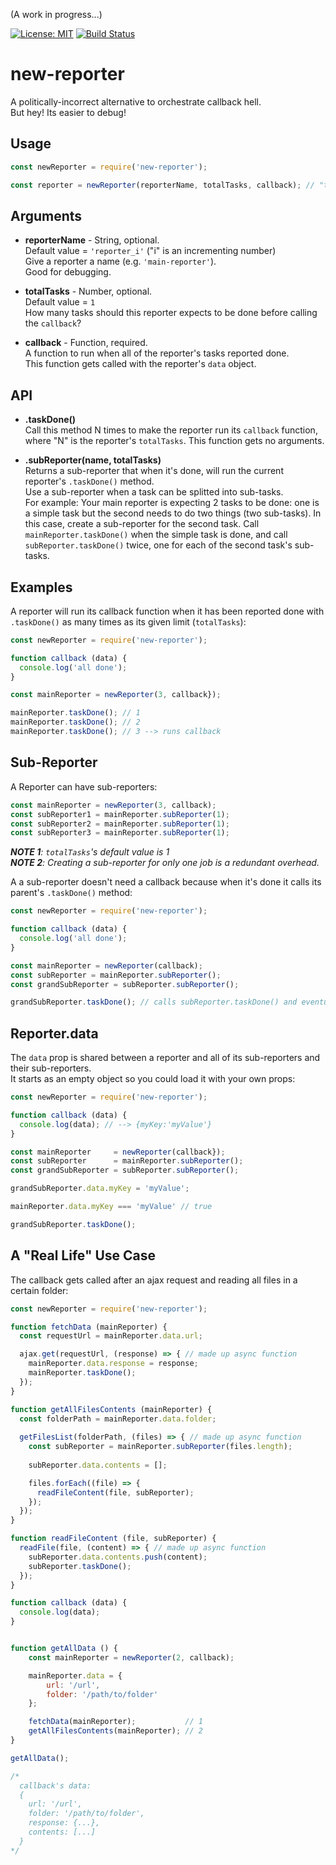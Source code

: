 (A work in progress...)

[![License: MIT](https://img.shields.io/badge/License-MIT-blue.svg)](https://opensource.org/licenses/MIT)
[![Build Status](https://travis-ci.org/taitulism/newTask.svg?branch=develop)](https://travis-ci.org/taitulism/newTask)

new-reporter
============
A politically-incorrect alternative to orchestrate callback hell.  
But hey! Its easier to debug!




Usage
-----
```js
const newReporter = require('new-reporter');

const reporter = newReporter(reporterName, totalTasks, callback); // "totalTasks" default is: 1
```

Arguments
---------
* **reporterName** - String, optional.  
Default value = `'reporter_i'` ("i" is an incrementing number)  
Give a reporter a name (e.g. `'main-reporter'`).  
Good for debugging.

* **totalTasks** - Number, optional.  
Default value = `1`  
How many tasks should this reporter expects to be done before calling the `callback`?

* **callback** - Function, required.  
A function to run when all of the reporter's tasks reported done.  
This function gets called with the reporter's `data` object.




API
---
* **.taskDone()**  
Call this method N times to make the reporter run its `callback` function, where "N" is the 
reporter's `totalTasks`.
This function gets no arguments.

* **.subReporter(name, totalTasks)**  
Returns a sub-reporter that when it's done, will run the current reporter's `.taskDone()` method.  
Use a sub-reporter when a task can be splitted into sub-tasks.  
For example: Your main reporter is expecting 2 tasks to be done: one is a simple task but the second
needs to do two things (two sub-tasks). In this case, create a sub-reporter for the second task. Call `mainReporter.taskDone()` 
when the simple task is done, and call `subReporter.taskDone()` twice, one for each of the second task's
sub-tasks.




Examples
--------
A reporter will run its callback function when it has been reported done with `.taskDone()` as many times as 
its given limit (`totalTasks`):
```js
const newReporter = require('new-reporter');

function callback (data) {
  console.log('all done');
}

const mainReporter = newReporter(3, callback});

mainReporter.taskDone(); // 1
mainReporter.taskDone(); // 2
mainReporter.taskDone(); // 3 --> runs callback
```




Sub-Reporter
------------
A Reporter can have sub-reporters:
```js
const mainReporter = newReporter(3, callback);
const subReporter1 = mainReporter.subReporter(1); 
const subReporter2 = mainReporter.subReporter(1);
const subReporter3 = mainReporter.subReporter(1);
```

***NOTE 1**: `totalTasks`'s default value is 1*   
***NOTE 2**: Creating a sub-reporter for only one job is a redundant overhead.* 

A a sub-reporter doesn't need a callback because when it's done it calls its parent's `.taskDone()` method:
```js
const newReporter = require('new-reporter');

function callback (data) {
  console.log('all done');
}

const mainReporter = newReporter(callback);
const subReporter = mainReporter.subReporter();
const grandSubReporter = subReporter.subReporter();

grandSubReporter.taskDone(); // calls subReporter.taskDone() and eventually mainReporter.taskDone()
```




Reporter.data
-------------
The `data` prop is shared between a reporter and all of its sub-reporters and their sub-reporters.  
It starts as an empty object so you could load it with your own props:
```js
const newReporter = require('new-reporter');

function callback (data) {
  console.log(data); // --> {myKey:'myValue'}
}

const mainReporter     = newReporter(callback});
const subReporter      = mainReporter.subReporter();
const grandSubReporter = subReporter.subReporter();

grandSubReporter.data.myKey = 'myValue';

mainReporter.data.myKey === 'myValue' // true

grandSubReporter.taskDone();
```




A "Real Life" Use Case
----------------------
The callback gets called after an ajax request and reading all files in a certain folder:
```js
const newReporter = require('new-reporter');

function fetchData (mainReporter) {
  const requestUrl = mainReporter.data.url;

  ajax.get(requestUrl, (response) => { // made up async function
    mainReporter.data.response = response;
    mainReporter.taskDone();
  });
}

function getAllFilesContents (mainReporter) {
  const folderPath = mainReporter.data.folder;
  
  getFilesList(folderPath, (files) => { // made up async function
    const subReporter = mainReporter.subReporter(files.length);
    
    subReporter.data.contents = [];

    files.forEach((file) => {
      readFileContent(file, subReporter);
    });
  });
}

function readFileContent (file, subReporter) {
  readFile(file, (content) => { // made up async function
    subReporter.data.contents.push(content);
    subReporter.taskDone();
  });
}

function callback (data) {
  console.log(data);
}


function getAllData () {
    const mainReporter = newReporter(2, callback);

    mainReporter.data = {
        url: '/url',
        folder: '/path/to/folder'
    };

    fetchData(mainReporter);           // 1
    getAllFilesContents(mainReporter); // 2
}

getAllData();

/*
  callback's data: 
  {
    url: '/url',
    folder: '/path/to/folder',
    response: {...},
    contents: [...]
  }
*/
```

